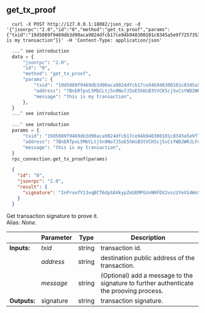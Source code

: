 ## **get_tx_proof**

```shell
  curl -X POST http://127.0.0.1:18082/json_rpc -d '{"jsonrpc":"2.0","id":"0","method":"get_tx_proof","params":{"txid":"19d5089f9469db3d90aca9024dfcb17ce94b948300101c8345a5e9f7257353be","address":"7BnERTpvL5MbCLtj5n9No7J5oE5hHiB3tVCK5cjSvCsYWD2WRJLFuWeKTLiXo5QJqt2ZwUaLy2Vh1Ad51K7FNgqcHgjW85o","message":"this is my transaction"}}' -H 'Content-Type: application/json'
```
```python
  ...^ see introduction
  data = {
      "jsonrpc": "2.0",
      "id": "0",
      "method": "get_tx_proof",
      "params": {
          "txid": "19d5089f9469db3d90aca9024dfcb17ce94b948300101c8345a5e9f7257353be",
          "address": "7BnERTpvL5MbCLtj5n9No7J5oE5hHiB3tVCK5cjSvCsYWD2WRJLFuWeKTLiXo5QJqt2ZwUaLy2Vh1Ad51K7FNgqcHgjW85o",
          "message": "this is my transaction",
      },
  }
  ...^ see introduction
```
```py
  ...^ see introduction
  params = {
      "txid": "19d5089f9469db3d90aca9024dfcb17ce94b948300101c8345a5e9f7257353be",
      "address": "7BnERTpvL5MbCLtj5n9No7J5oE5hHiB3tVCK5cjSvCsYWD2WRJLFuWeKTLiXo5QJqt2ZwUaLy2Vh1Ad51K7FNgqcHgjW85o",
      "message": "this is my transaction",
  }
  rpc_connection.get_tx_proof(params)
```
```json
  {
    "id": "0",
    "jsonrpc": "2.0",
    "result": {
      "signature": "InProofV13vqBCT6dpSAXkypZmSEMPGVnNRFDX2vscUYeVS4WnSVnV5BwLs31T9q6Etfj9Wts6tAxSAS4gkMeSYzzLS7Gt4vvCSQRh9niGJMUDJsB5hTzb2XJiCkUzWkkcjLFBBRVD5QZ"
    }
  }
```
Get transaction signature to prove it.  
Alias: *None*.  

|             | Parameter | Type   | Description
| ---         | ---       | ---    | ---
|**Inputs:**  | *txid*    | string | transaction id.
|             | *address* | string | destination public address of the transaction.
|             | *message* | string | (Optional) add a message to the signature to further authenticate the prooving process.
|**Outputs:** | signature | string | transaction signature.

